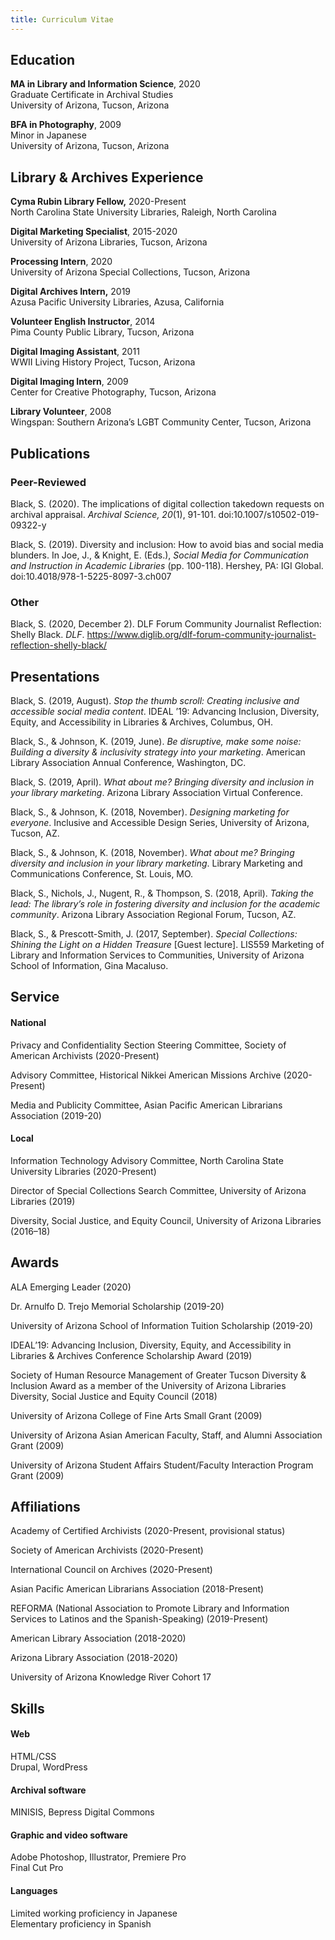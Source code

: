 ```yaml
---
title: Curriculum Vitae
---
```


## Education

**MA in Library and Information Science**, 2020  
Graduate Certificate in Archival Studies  
University of Arizona, Tucson, Arizona

**BFA in Photography**, 2009  
Minor in Japanese  
University of Arizona, Tucson, Arizona

## Library & Archives Experience

**Cyma Rubin Library Fellow,** 2020-Present  
North Carolina State University Libraries, Raleigh, North Carolina

**Digital Marketing Specialist**, 2015-2020  
University of Arizona Libraries, Tucson, Arizona

**Processing Intern**, 2020  
University of Arizona Special Collections, Tucson, Arizona

**Digital Archives Intern,** 2019  
Azusa Pacific University Libraries, Azusa, California

**Volunteer English Instructor**, 2014  
Pima County Public Library, Tucson, Arizona

**Digital Imaging Assistant**, 2011  
WWII Living History Project, Tucson, Arizona

**Digital Imaging Intern**, 2009  
Center for Creative Photography, Tucson, Arizona

**Library Volunteer**, 2008  
Wingspan: Southern Arizona’s LGBT Community Center, Tucson, Arizona

## Publications

### Peer-Reviewed

Black, S. (2020). The implications of digital collection takedown requests on archival appraisal. _Archival Science, 20_(1), 91-101\. doi:10.1007/s10502-019-09322-y

Black, S. (2019). Diversity and inclusion: How to avoid bias and social media blunders. In Joe, J., & Knight, E. (Eds.), _Social Media for Communication and Instruction in Academic Libraries_ (pp. 100-118). Hershey, PA: IGI Global. doi:10.4018/978-1-5225-8097-3.ch007

### Other

Black, S. (2020, December 2). DLF Forum Community Journalist Reflection: Shelly Black. _DLF_. https://www.diglib.org/dlf-forum-community-journalist-reflection-shelly-black/

## Presentations

Black, S. (2019, August). _Stop the thumb scroll: Creating inclusive and accessible social media content_. IDEAL ’19: Advancing Inclusion, Diversity, Equity, and Accessibility in Libraries & Archives, Columbus, OH.

Black, S., & Johnson, K. (2019, June). _Be disruptive, make some noise: Building a diversity & inclusivity strategy into your marketing_. American Library Association Annual Conference, Washington, DC.

Black, S. (2019, April). _What about me? Bringing diversity and inclusion in your library marketing_. Arizona Library Association Virtual Conference.

Black, S., & Johnson, K. (2018, November). _Designing marketing for everyone_. Inclusive and Accessible Design Series, University of Arizona, Tucson, AZ.

Black, S., & Johnson, K. (2018, November). _What about me? Bringing diversity and inclusion in your library marketing_. Library Marketing and Communications Conference, St. Louis, MO.

Black, S., Nichols, J., Nugent, R., & Thompson, S. (2018, April). _Taking the lead: The library’s role in fostering diversity and inclusion for the academic community_. Arizona Library Association Regional Forum, Tucson, AZ.

Black, S., & Prescott-Smith, J. (2017, September). _Special Collections: Shining the Light on a Hidden Treasure_ [Guest lecture]. LIS559 Marketing of Library and Information Services to Communities, University of Arizona School of Information, Gina Macaluso.

## Service

#### National

Privacy and Confidentiality Section Steering Committee, Society of American Archivists (2020-Present)

Advisory Committee, Historical Nikkei American Missions Archive (2020-Present)

Media and Publicity Committee, Asian Pacific American Librarians Association (2019-20)

#### Local

Information Technology Advisory Committee, North Carolina State University Libraries (2020-Present)

Director of Special Collections Search Committee, University of Arizona Libraries (2019)

Diversity, Social Justice, and Equity Council, University of Arizona Libraries (2016–18)

## Awards

ALA Emerging Leader (2020)

Dr. Arnulfo D. Trejo Memorial Scholarship (2019-20)

University of Arizona School of Information Tuition Scholarship (2019-20)

IDEAL’19: Advancing Inclusion, Diversity, Equity, and Accessibility in Libraries & Archives Conference Scholarship Award (2019)

Society of Human Resource Management of Greater Tucson Diversity & Inclusion Award as a member of the University of Arizona Libraries Diversity, Social Justice and Equity Council (2018)

University of Arizona College of Fine Arts Small Grant (2009)

University of Arizona Asian American Faculty, Staff, and Alumni Association Grant (2009)

University of Arizona Student Affairs Student/Faculty Interaction Program Grant (2009)

## Affiliations

Academy of Certified Archivists (2020-Present, provisional status)

Society of American Archivists (2020-Present)

International Council on Archives (2020-Present)

Asian Pacific American Librarians Association (2018-Present)

REFORMA (National Association to Promote Library and Information Services to Latinos and the Spanish-Speaking) (2019-Present)

American Library Association (2018-2020)

Arizona Library Association (2018-2020)

University of Arizona Knowledge River Cohort 17

## Skills

#### Web

HTML/CSS  
Drupal, WordPress

#### Archival software

MINISIS, Bepress Digital Commons

#### Graphic and video software

Adobe Photoshop, Illustrator, Premiere Pro  
Final Cut Pro

#### Languages

Limited working proficiency in Japanese  
Elementary proficiency in Spanish
